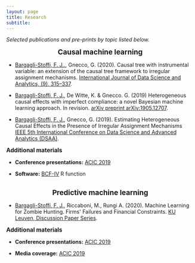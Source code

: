 ```yaml
---
layout: page
title: Research
subtitle: 
---
```


_Selected publications and pre-prints by topic listed below._

<center> <strong style="font-size: 135%;"> Causal machine learning </strong> </center>

+ <u>Bargagli-Stoffi, F. J..</u>, Gnecco, G. (2020). Causal tree with instrumental variable: an extension of the causal tree framework to irregular assignment mechanisms. <a href="https://link.springer.com/article/10.1007/s41060-019-00187-z"> International Journal of Data Science and Analytics, (9), 315–337</a>.

+ <u>Bargagli-Stoffi, F. J.</u>, De Witte, K. & Gnecco. G. (2019) Heterogeneous causal effects with imperfect compliance: a novel Bayesian machine learning approach. In revision. <a href=https://arxiv.org/abs/1905.12707> arXiv preprint arXiv:1905.12707</a>. 

+ <u>Bargagli-Stoffi, F. J.</u>, Gnecco, G. (2019). Estimating Heterogeneous Causal Effects in the Presence of Irregular Assignment Mechanisms <a href="https://ieeexplore.ieee.org/document/8631451">IEEE 5th International Conference on Data Science and Advanced Analytics (DSAA)</a>.

<strong style="font-size: 110%;"> Additional materials </strong> 

+ **Conference presentations:** <a href="https://isabelfulcher.github.io/img/jsm2017.pdf">ACIC 2019</a>

+ **Software:** <a href="https://github.com/fbargaglistoffi/BCF-IV">BCF-IV</a> R function  <br /> <br />

<center> <strong style="font-size: 135%;"> Predictive machine learning </strong> </center>


+ <u>Bargagli-Stoffi, F. J.</u>, Riccaboni, M., Rungi A. (2020). Machine Learning for Zombie Hunting. Firms' Failures and Financial Constraints. <a href="https://papers.ssrn.com/sol3/papers.cfm?abstract_id=3588410">KU Leuven, Discussion Paper Series</a>.

<strong style="font-size: 110%;"> Additional materials </strong> 

+ **Conference presentations:** <a href="https://isabelfulcher.github.io/img/jsm2017.pdf">ACIC 2019</a>

+ **Media coverage:** <a href="https://isabelfulcher.github.io/img/jsm2017.pdf">ACIC 2019</a>


